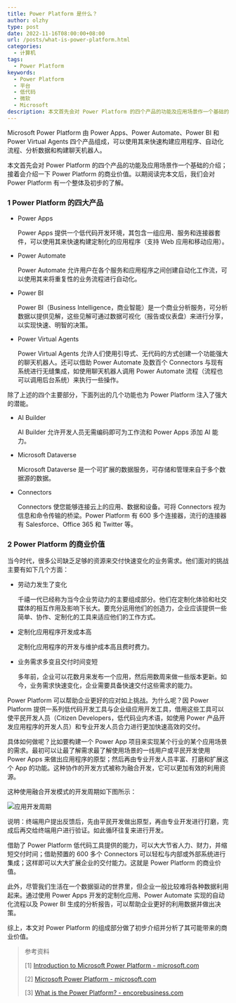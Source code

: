 ```yaml
---
title: Power Platform 是什么？
author: olzhy
type: post
date: 2022-11-16T08:00:00+08:00
url: /posts/what-is-power-platform.html
categories:
  - 计算机
tags:
  - Power Platform
keywords:
  - Power Platform
  - 平台
  - 低代码
  - 微软
  - Microsoft
description: 本文首先会对 Power Platform 的四个产品的功能及应用场景作一个基础的介绍；接着会介绍一下 Power Platform 的商业价值。以期阅读完本文后，我们会对 Power Platform 有一个整体及初步的了解。
---
```


Microsoft Power Platform 由 Power Apps、Power Automate、Power BI 和 Power Virtual Agents 四个产品组成，可以使用其来快速构建应用程序、自动化流程、分析数据和构建聊天机器人。

本文首先会对 Power Platform 的四个产品的功能及应用场景作一个基础的介绍；接着会介绍一下 Power Platform 的商业价值。以期阅读完本文后，我们会对 Power Platform 有一个整体及初步的了解。

### 1 Power Platform 的四大产品

- Power Apps

  Power Apps 提供一个低代码开发环境，其包含一组应用、服务和连接器套件，可以使用其来快速构建定制化的应用程序（支持 Web 应用和移动应用）。

- Power Automate

  Power Automate 允许用户在各个服务和应用程序之间创建自动化工作流，可以使用其来将重复性的业务流程进行自动化。

- Power BI

  Power BI（Business Intelligence，商业智能）是一个商业分析服务，可分析数据以提供见解，这些见解可通过数据可视化（报告或仪表盘）来进行分享，以实现快速、明智的决策。

- Power Virtual Agents

  Power Virtual Agents 允许人们使用引导式、无代码的方式创建一个功能强大的聊天机器人。还可以借助 Power Automate 及数百个 Connectors 与现有系统进行无缝集成，如使用聊天机器人调用 Power Automate 流程（流程也可以调用后台系统）来执行一些操作。

除了上述的四个主要部分，下面列出的几个功能也为 Power Platform 注入了强大的潜能。

- AI Builder

  AI Builder 允许开发人员无需编码即可为工作流和 Power Apps 添加 AI 能力。

- Microsoft Dataverse

  Microsoft Dataverse 是一个可扩展的数据服务，可存储和管理来自于多个数据源的数据。

- Connectors

  Connectors 使您能够连接云上的应用、数据和设备。可将 Connectors 视为信息和命令传输的桥梁。Power Platform 有 600 多个连接器，流行的连接器有 Salesforce、Office 365 和 Twitter 等。

### 2 Power Platform 的商业价值

当今时代，很多公司缺乏足够的资源来交付快速变化的业务需求。他们面对的挑战主要有如下几个方面：

- 劳动力发生了变化

  千禧一代已经称为当今企业劳动力的主要组成部分。他们在定制化体验和社交媒体的相互作用及影响下长大。要充分运用他们的创造力，企业应该提供一些简单、协作、定制化的工具来适应他们的工作方式。

- 定制化应用程序开发成本高

  定制化应用程序的开发与维护成本高且费时费力。

- 业务需求多变且交付时间变短

  多年前，企业可以花数月来发布一个应用，然后用数周来做一些版本更新。如今，业务需求快速变化，企业需要具备快速交付这些需求的能力。

Power Platform 可以帮助企业更好的应对如上挑战。为什么呢？因 Power Platform 提供一系列低代码开发工具与企业级应用开发工具，借用这些工具可以使平民开发人员（Citizen Developers，低代码业内术语，如使用 Power 产品开发应用程序的开发人员）和专业开发人员合力进行更加快速高效的交付。

具体如何做呢？比如要构建一个 Power App 项目来实现某个行业的某个应用场景的需求。最初可以让最了解需求最了解使用场景的一线用户或平民开发使用 Power Apps 来做出应用程序的原型；然后再由专业开发人员丰富、打磨和扩展这个 App 的功能。这种协作的开发方式被称为融合开发，它可以更加有效的利用资源。

这种使用融合开发模式的开发周期如下图所示：

![应用开发周期](https://olzhy.github.io/static/images/uploads/2022/11/app-development-cycle.png#center)

说明：终端用户提出反馈后，先由平民开发做出原型，再由专业开发进行打磨，完成后再交给终端用户进行验证。如此循环往复来进行开发。

借助了 Power Platform 低代码工具提供的能力，可以大大节省人力、财力，并缩短交付时间；借助预置的 600 多个 Connectors 可以轻松与内部或外部系统进行集成；这样即可以大大扩展企业的交付能力。这就是 Power Platform 的商业价值。

此外，尽管我们生活在一个数据驱动的世界里，但企业一般比较难将各种数据利用起来。通过使用 Power Apps 开发的定制化应用、Power Automate 实现的自动化流程以及 Power BI 生成的分析报告，可以帮助企业更好的利用数据并做出决策。

综上，本文对 Power Platform 的组成部分做了初步介绍并分析了其可能带来的商业价值。

> 参考资料
>
> [1] [Introduction to Microsoft Power Platform - microsoft.com](https://learn.microsoft.com/en-us/training/modules/introduction-power-platform/)
>
> [2] [Microsoft Power Platform - microsoft.com](https://powerplatform.microsoft.com/en-us/)
>
> [3] [What is the Power Platform? - encorebusiness.com](https://www.encorebusiness.com/blog/what-is-the-power-platform/)
